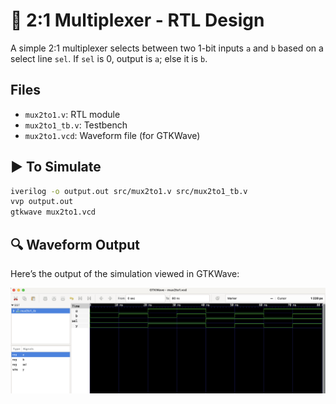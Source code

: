 # 🔧 2:1 Multiplexer - RTL Design


A simple 2:1 multiplexer selects between two 1-bit inputs `a` and `b` based on a select line `sel`. If `sel` is 0, output is `a`; else it is `b`.

## Files
- `mux2to1.v`: RTL module
- `mux2to1_tb.v`: Testbench
- `mux2to1.vcd`: Waveform file (for GTKWave)

## ▶️ To Simulate

```bash
iverilog -o output.out src/mux2to1.v src/mux2to1_tb.v
vvp output.out
gtkwave mux2to1.vcd
```
 ## 🔍 Waveform Output

Here’s the output of the simulation viewed in GTKWave:

![Waveform](mux2to1.png)
